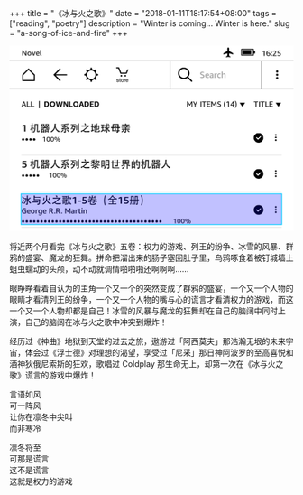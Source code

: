 +++
title = "《冰与火之歌》"
date = "2018-01-11T18:17:54+08:00"
tags = ["reading", "poetry"]
description = "Winter is coming... Winter is here."
slug = "a-song-of-ice-and-fire"
+++

![a-song-of-ice-and-fire-title.png](/images/a-song-of-ice-and-fire-title.png "Kindle 截图")

将近两个月看完《冰与火之歌》五卷：权力的游戏、列王的纷争、冰雪的风暴、群鸦的盛宴、魔龙的狂舞。拼命把溜出来的肠子塞回肚子里，乌鸦啄食着被钉城墙上蛆虫蠕动的头颅，动不动就调情啪啪啪还啊啊啊……

眼睁睁看着自认为的主角一个又一个的突然变成了群鸦的盛宴，一个又一个人物的眼睛才看清列王的纷争，一个又一个人物的嘴与心的谎言才看清权力的游戏，而这一个又一个人物却都是自己！冰雪的风暴与魔龙的狂舞却在自己的脑阔中同时上演，自己的脑阔在冰与火之歌中冲突到爆炸！

经历过《神曲》地狱到天堂的过去之旅，遨游过「阿西莫夫」那浩瀚无垠的未来宇宙，体会过《浮士德》对理想的渴望，享受过「尼采」那日神阿波罗的至高喜悦和酒神狄俄尼索斯的狂欢，歌唱过 Coldplay 那生命无上，却第一次在《冰与火之歌》谎言的游戏中爆炸！

言语如风  
可一阵风  
让你在凛冬中尖叫  
而非寒冷

凛冬将至  
可那是谎言  
这不是谎言  
这就是权力的游戏





















